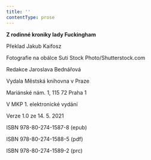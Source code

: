```yaml
---
title: ''
contentType: prose
---
```


**Z rodinné kroniky lady Fuckingham**

  

Překlad Jakub Kaifosz

  

Fotografie na obálce Suti Stock Photo/Shutterstock.com

  

Redakce Jaroslava Bednářová

  

Vydala Městská knihovna v Praze

  

Mariánské nám. 1, 115 72 Praha 1

  

V MKP 1. elektronické vydání

  

Verze 1.0 ze 14. 5. 2021

  

ISBN 978-80-274-1587-8 (epub)

  

ISBN 978-80-274-1588-5 (pdf)

  

ISBN 978-80-274-1589-2 (prc)
